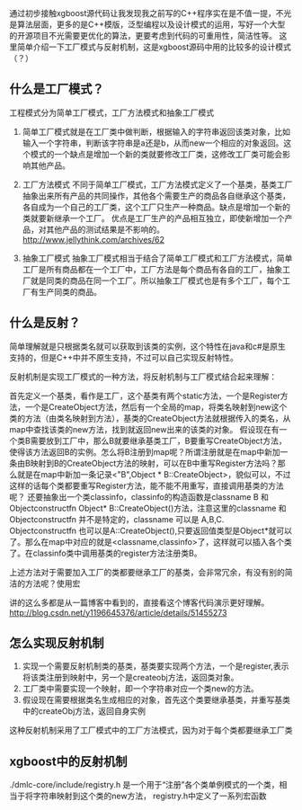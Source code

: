
通过初步接触xgboost源代码让我发现我之前写的C++程序实在是不值一提，不光是算法层面，更多的是C++模版，泛型编程以及设计模式的运用，写好一个大型的开源项目不光需要更优化的算法，更要考虑到代码的可重用性，简洁性等。
这里简单介绍一下工厂模式与反射机制，这是xgboost源码中用的比较多的设计模式（？）

## 什么是工厂模式？
工程模式分为简单工厂模式，工厂方法模式和抽象工厂模式
1. 简单工厂模式就是在工厂类中做判断，根据输入的字符串返回该类对象，比如输入一个字符串，判断该字符串是a还是b，从而new一个相应的对象返回。这个模式的一个缺点是增加一个新的类就要修改工厂类，这修改工厂类可能会影响其他产品。
2. 工厂方法模式
不同于简单工厂模式，工厂方法模式定义了一个基类，基类工厂抽象出来所有产品的共同操作，其他各个需要生产的商品各自继承这个基类，各自成为一个自己的工厂类，这个工厂只生产一种商品。缺点是增加一个新的类就要新继承一个工厂。
优点是工厂生产的产品相互独立，即使新增加一个产品，对其他产品的测试结果是不影响的。
http://www.jellythink.com/archives/62

3. 抽象工厂模式
抽象工厂模式相当于结合了简单工厂模式和工厂方法模式，简单工厂是所有商品都在一个工厂中，工厂方法是每个商品有各自的工厂，抽象工厂就是同类的商品在同一个工厂。所以抽象工厂模式也是有多个工厂，每个工厂有生产同类的商品。

## 什么是反射？
简单理解就是只根据类名就可以获取到该类的实例，这个特性在java和c#是原生支持的，但是C++中并不原生支持，不过可以自己实现反射特性。

反射机制是实现工厂模式的一种方法，将反射机制与工厂模式结合起来理解：

首先定义一个基类，看作是工厂，这个基类有两个static方法，一个是Register方法，一个是CreateObject方法，然后有一个全局的map，将类名映射到new这个类的方法（由类名映射到方法），基类的CreateObject方法就根据传入的类名，从map中查找该类的new方法，找到就返回new出来的该类的对象。
假设现在有一个类B需要放到工厂中，那么B就要继承基类工厂，B要重写CreateObject方法，使得该方法返回B的实例。怎么将B注册到map呢？所谓注册就是在map中新加一条由B映射到B的CreateObject方法的映射，可以在B中重写Register方法吗？那么就是在map中新加一条记录<"B",Object * B::CreateObject>，貌似可以，不过这样的话每个类都要重写Register方法，能不能不用重写，直接调用基类的方法呢？
还要抽象出一个类classinfo，classinfo的构造函数是classname B 和Objectconstructfn  Object* B::CreateObject()方法，注意这里的classname 和 Objectconstructfn 并不是特定的，classname 可以是 A,B,C. Objectconstructfn 也可以是A::CreateObject(),只要返回值类型是Object*就可以了。那么在map中对应的就是<classname,classinfo>了，这样就可以插入各个类了。在classinfo类中调用基类的register方法注册类B。

上述方法对于需要加入工厂的类都要继承工厂的基类，会非常冗余，有没有别的简洁的方法呢？使用宏

讲的这么多都是从一篇博客中看到的，直接看这个博客代码演示更好理解。
http://blog.csdn.net/y1196645376/article/details/51455273

## 怎么实现反射机制
1. 实现一个需要反射机制类的基类，基类要实现两个方法，一个是register,表示将该类注册到映射中，另一个是createobj方法，返回类对象。
2. 工厂类中需要实现一个映射，即一个字符串对应一个类new的方法。
3. 假设现在需要根据类名生成相应的对象，首先这个类要继承基类，并重写基类中的createObj方法，返回自身实例

这种反射机制采用了工厂模式中的工厂方法模式，因为对于每个类都要继承工厂类

## xgboost中的反射机制
./dmlc-core/include/registry.h
是一个用于“注册”各个类单例模式的一个类，相当于将字符串映射到这个类的new方法，
registry.h中定义了一系列宏函数

